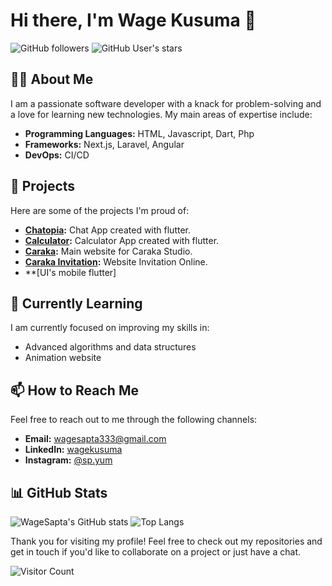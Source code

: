 # Hi there, I'm Wage Kusuma 👋

![GitHub followers](https://img.shields.io/github/followers/WageSapta?label=Follow&style=social)
![GitHub User's stars](https://img.shields.io/github/stars/WageSapta?affiliations=OWNER%2CCOLLABORATOR&style=social)

## 👨‍💻 About Me

I am a passionate software developer with a knack for problem-solving and a love for learning new technologies. My main areas of expertise include:
- **Programming Languages:** HTML, Javascript, Dart, Php
- **Frameworks:** Next.js, Laravel, Angular
- **DevOps:** CI/CD

## 🚀 Projects

Here are some of the projects I'm proud of:
- **[Chatopia](https://github.com/WageSapta/Chatopia-Chat):** Chat App created with flutter.
- **[Calculator](https://github.com/WageSapta/Calculator-App):** Calculator App created with flutter.
- **[Caraka](https://caraka.io):** Main website for Caraka Studio.
- **[Caraka Invitation](https://caraka-invitation.com):** Website Invitation Online.
- **[UI's mobile flutter]

## 🌱 Currently Learning

I am currently focused on improving my skills in:
- Advanced algorithms and data structures
- Animation website

## 📫 How to Reach Me

Feel free to reach out to me through the following channels:
- **Email:** wagesapta333@gmail.com
- **LinkedIn:** [wagekusuma](https://www.linkedin.com/in/wagekusuma)
- **Instagram:** [@sp.yum](https://instagram.com/sp.yum)

## 📊 GitHub Stats

![WageSapta's GitHub stats](https://github-readme-stats.vercel.app/api?username=WageSapta&show_icons=true&theme=radical)
![Top Langs](https://github-readme-stats.vercel.app/api/top-langs/?username=WageSapta&layout=compact&theme=radical)

Thank you for visiting my profile! Feel free to check out my repositories and get in touch if you'd like to collaborate on a project or just have a chat.

![Visitor Count](https://profile-counter.glitch.me/WageSapta/count.svg)
